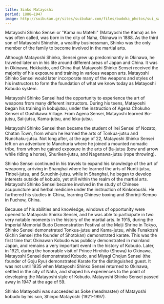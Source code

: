 ```yaml
---
title: Sinko Matayoshi
period: 1888–1947
image: http://suibukan.gr/sites/suibukan.com/files/budoka_photos/sui_sakugawa.jpg?1280633046
---
```


Matayoshi Shinko Sensei or "Kama nu Matehi" (Matayoshi the Kama) as he was often called, was born in the city of Naha, Okinawa in 1888. As the third son of Matayoshi Shinchin, a wealthy businessman, Shinko was the only member of the family to become involved in the martial arts.

Although Matayoshi Shinko, Sensei grew up predominantly in Okinawa, he traveled later on in his life around different areas of Japan and China. It was in Okinawa, Hokkaido, and China that Matayoshi Shinko Sensei received the majority of his exposure and training in various weapon arts. Matayoshi Shinko Sensei would later incorporate many of the weapons and styles of his instructors to form the foundation of what we know today as Matayoshi Kobudo system.

Matayoshi Shinko Sensei had the opportunity to experience the art of weapons from many different instructors. During his teens, Matayoshi began his training in kobujutsu, under the instruction of Agena Chokuho Sensei of Gushikawa Village. From Agena Sensei, Matayoshi learned Bo-jutsu, Sai-jutsu, Kama-jutsu, and leku-jutsu.

Matayoshi Shinko Sensei then became the student of Irei Sensei of Nozato, Chatan Town, from whom he learned the arts of Tonkua-jutsu and Nunchaku-jutsu.
Not long after, at the age of 22, Matayoshi Shinko Sensei left on an adventure to Manchuria where he joined a mounted nomadic tribe, from whom he gained exposure in the arts of Ba-jutsu (bow and arrow while riding a horse), Shuriken-jutsu, and Nagenawa-jutsu (rope throwing).

Shinko Sensei continued in his travels to expand his knowledge of the art of weaponry, arriving in Shanghai where he learned the arts of Nunti-jutsu, Tinbei-jutsu, and Suruchin-jutsu. while in Shanghai, he began to develop interests outside of kobudo, yet still within the realm of the martial arts. Matayoshi Shinko Sensei became involved in the study of Chinese acupuncture and herbal medicine under the instruction of Kinkoroushi. He furthered his studies in China, learning Chinese boxing and Shorinji-Kempo in Fuchow, China.

Because of his abilities and knowledge, windows of opportunity were opened to Matayoshi Shinko Sensei, and he was able to participate in two very notable moments in the history of the martial arts. In 1915, during the Imperial Memorial Budo Demonstration Festival at the Meiji Shrine in Tokyo, Shinko Sensei demonstrated Tonkua-jutsu and Kama-jutsu, while Funakoshi Gichin Sensei (the founder of Shotokan) demonstrated karate. This was the first time that Okinawan Kobudo was publicly demonstrated in mainland Japan, and remains a very important event in the history of Kobudo. Later, in 1921, during the honorable visit of Prince Hirohito (Showa) to Okinawa, Matayoshi Sensei demonstrated Kobudo, and Miyagi Chojun Sensei (the founder of Goju Ryu) demonstrated Karate for the distinguished guest. It was not until 1935 when Matayoshi Shinko Sensei returned to Okinawa, settled in the city of Naha, and shaped his experiences to the point of developing the Matayoshi style of Kobudo. Matayoshi Shinko Sensei passed away in 1947 at the age of 59.

Shinko Matayoshi was succeeded as Soke (headmaster) of Matayoshi kobudo by his son, Shinpo Matayoshi (1921-1997).